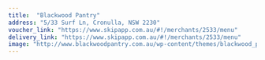 ```yaml
---
title:  "Blackwood Pantry"
address: "5/33 Surf Ln, Cronulla, NSW 2230"
voucher_link: "https://www.skipapp.com.au/#!/merchants/2533/menu"
delivery_link: "https://www.skipapp.com.au/#!/merchants/2533/menu"
image: "http://www.blackwoodpantry.com.au/wp-content/themes/blackwood_pantry/images/pantry_3.jpg"
---
```

